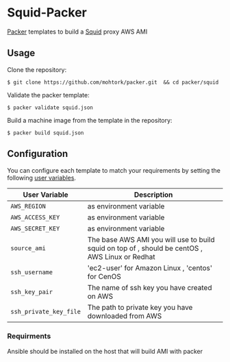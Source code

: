 # Squid-Packer

[Packer](https://www.packer.io/) templates to build a [Squid](http://www.squid-cache.org/) proxy AWS AMI

## Usage

Clone the repository:

    $ git clone https://github.com/mohtork/packer.git  && cd packer/squid

Validate the packer template:

    $ packer validate squid.json  

Build a machine image from the template in the repository:

    $ packer build squid.json

## Configuration

You can configure each template to match your requirements by setting the following [user variables](https://packer.io/docs/templates/user-variables.html).

 User Variable                 | Description
------------------------------ |----------------------------------------------------------------------------------------
 `AWS_REGION`                  | as environment variable
 `AWS_ACCESS_KEY`              | as environment variable
 `AWS_SECRET_KEY`              | as environment variable
 `source_ami`                  | The base AWS AMI you will use to build squid on top of , should be centOS , AWS Linux or Redhat
 `ssh_username`                | 'ec2-user' for Amazon Linux , 'centos' for CenOS
 `ssh_key_pair`                | The name of ssh key you have created on AWS
 `ssh_private_key_file`        | The path to private key you have downloaded from AWS


### Requirments

Ansible should be installed on the host that will build AMI with packer

